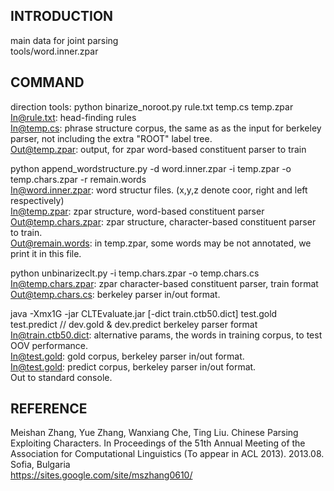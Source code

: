 INTRODUCTION
-----
main data for joint parsing  
tools/word.inner.zpar  

COMMAND
-----
direction tools:
python binarize_noroot.py rule.txt temp.cs temp.zpar  
In@rule.txt: head-finding rules  
In@temp.cs: phrase structure corpus, the same as as the input for berkeley parser, not including the extra "ROOT" label tree.  
Out@temp.zpar: output, for zpar word-based constituent parser to train  

python append_wordstructure.py -d word.inner.zpar -i temp.zpar -o temp.chars.zpar -r remain.words  
In@word.inner.zpar: word structur files. (x,y,z denote coor, right and left respectively)  
In@temp.zpar: zpar structure, word-based constituent parser  
Out@temp.chars.zpar: zpar structure, character-based constituent parser to train.  
Out@remain.words: in temp.zpar, some words may be not annotated, we print it in this file.  
 
python unbinarizeclt.py -i temp.chars.zpar -o temp.chars.cs   
In@temp.chars.zpar: zpar character-based constituent parser, train format  
Out@temp.chars.cs: berkeley parser in/out format.  
  
java -Xmx1G -jar CLTEvaluate.jar [-dict  train.ctb50.dict]  test.gold  test.predict  // dev.gold & dev.predict berkeley parser format  
In@train.ctb50.dict: alternative params, the words in training corpus, to test OOV performance.  
In@test.gold: gold corpus, berkeley parser in/out format.  
In@test.gold: predict corpus, berkeley parser in/out format.  
Out to standard console.  


REFERENCE  
-----
Meishan Zhang, Yue Zhang, Wanxiang Che, Ting Liu. Chinese Parsing Exploiting Characters. In Proceedings of the 51th Annual Meeting of the Association for Computational Linguistics (To appear in ACL 2013). 2013.08. Sofia, Bulgaria  
https://sites.google.com/site/mszhang0610/  
